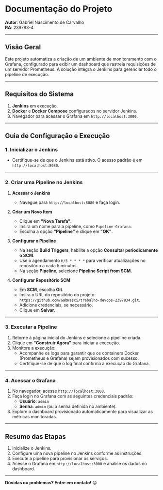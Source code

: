 # **Documentação do Projeto**

**Autor**: Gabriel Nascimento de Carvalho  
**RA**: 239783-4

---

## **Visão Geral**

Este projeto automatiza a criação de um ambiente de monitoramento com o Grafana, configurado para exibir um dashboard que rastreia requisições de um servidor Prometheus. A solução integra o Jenkins para gerenciar todo o pipeline de execução.

---

## **Requisitos do Sistema**

1. **Jenkins** em execução.
2. **Docker** e **Docker Compose** configurados no servidor Jenkins.
3. Navegador para acessar o Grafana em `http://localhost:3000`.

---

## **Guia de Configuração e Execução**

### **1. Inicializar o Jenkins**

- Certifique-se de que o Jenkins está ativo. O acesso padrão é em `http://localhost:8080`.

---

### **2. Criar uma Pipeline no Jenkins**

1. **Acessar o Jenkins**

   - Navegue para `http://localhost:8080` e faça login.

2. **Criar um Novo Item**

   - Clique em **"Nova Tarefa"**.
   - Insira um nome para a pipeline, como `Pipeline-Grafana`.
   - Escolha a opção **"Pipeline"** e clique em **"OK"**.

3. **Configurar o Pipeline**

   - Na seção **Build Triggers**, habilite a opção **Consultar periodicamente o SCM**.
   - Use o agendamento `H/5 * * * *` para verificar atualizações no repositório a cada 5 minutos.
   - Na seção **Pipeline**, selecione **Pipeline Script from SCM**.

4. **Configurar Repositório SCM**
   - Em **SCM**, escolha **Git**.
   - Insira o URL do repositório do projeto:  
     `https://github.com/GabNasci/trabalho-devops-2397834.git`.
   - Adicione credenciais, se necessário.
   - Clique em **Salvar**.

---

### **3. Executar a Pipeline**

1. Retorne à página inicial do Jenkins e selecione a pipeline criada.
2. Clique em **"Construir Agora"** para iniciar a execução.
3. Monitore a execução:
   - Acompanhe os logs para garantir que os containers Docker (Prometheus e Grafana) sejam provisionados com sucesso.
   - Certifique-se de que o log final confirma a execução do Grafana.

---

### **4. Acessar o Grafana**

1. No navegador, acesse `http://localhost:3000`.
2. Faça login no Grafana com as seguintes credenciais padrão:
   - **Usuário**: `admin`
   - **Senha**: `admin` (ou a senha definida no ambiente).
3. Explore o dashboard provisionado automaticamente para visualizar as métricas monitoradas.

---

## **Resumo das Etapas**

1. Inicialize o Jenkins.
2. Configure uma nova pipeline no Jenkins conforme as instruções.
3. Execute a pipeline para provisionar os serviços.
4. Acesse o Grafana em `http://localhost:3000` e analise os dados no dashboard.

---

**Dúvidas ou problemas? Entre em contato!** 😊
